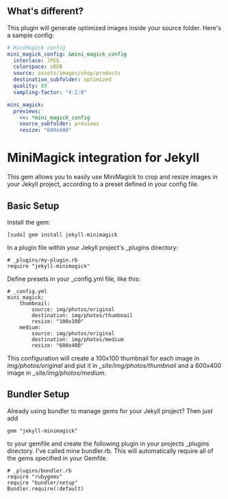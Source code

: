 ## What's different?

This plugin will generate optimized images inside your source folder. Here's a sample config:

```yaml
# MiniMagick config
mini_magick_config: &mini_magick_config
  interlace: JPEG
  colorspace: sRGB
  source: assets/images/shop/products
  destination_subfolder: optimized
  quality: 80
  sampling-factor: "4:2:0"

mini_magick:
  previews:
    <<: *mini_magick_config
    source_subfolder: previews
    resize: "600x600"
```

MiniMagick integration for Jekyll
=================================

This gem allows you to easily use MiniMagick to crop and resize images in your
Jekyll project, according to a preset defined in your config file.

Basic Setup
-----------
Install the gem:

	[sudo] gem install jekyll-minimagick

In a plugin file within your Jekyll project's _plugins directory:

	# _plugins/my-plugin.rb
	require "jekyll-minimagick"

Define presets in your _config.yml file, like this:

	# _config.yml
	mini_magick:
		thumbnail:
			source: img/photos/original
			destination: img/photos/thumbnail
			resize: "100x100"
		medium:
			source: img/photos/original
			destination: img/photos/medium
			resize: "600x400"

This configuration will create a 100x100 thumbnail for each image in 
_img/photos/original_ and put it in _\_site/img/photos/thumbnail_ and a 600x400
image in _\_site/img/photos/medium_.

Bundler Setup
-------------
Already using bundler to manage gems for your Jekyll project?  Then just add

	gem "jekyll-minimagick"

to your gemfile and create the following plugin in your projects _plugins 
directory.  I've called mine bundler.rb.  This will automatically require all 
of the gems specified in your Gemfile.

	# _plugins/bundler.rb
	require "rubygems"
	require "bundler/setup"
	Bundler.require(:default)
